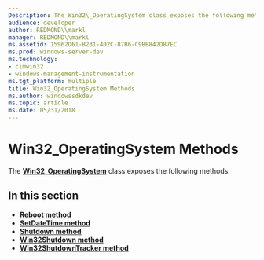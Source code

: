 ```yaml
---
Description: The Win32\_OperatingSystem class exposes the following methods.
audience: developer
author: REDMOND\\markl
manager: REDMOND\\markl
ms.assetid: 15962D61-B231-402C-87B6-C9BB842D87EC
ms.prod: windows-server-dev
ms.technology:
- cimwin32
- windows-management-instrumentation
ms.tgt_platform: multiple
title: Win32_OperatingSystem Methods
ms.author: windowssdkdev
ms.topic: article
ms.date: 05/31/2018
---
```


# Win32\_OperatingSystem Methods

The [**Win32\_OperatingSystem**](win32-operatingsystem.md) class exposes the following methods.

## In this section

-   [**Reboot method**](reboot-method-in-class-win32-operatingsystem.md)
-   [**SetDateTime method**](setdatetime-method-in-class-win32-operatingsystem.md)
-   [**Shutdown method**](shutdown-method-in-class-win32-operatingsystem.md)
-   [**Win32Shutdown method**](win32shutdown-method-in-class-win32-operatingsystem.md)
-   [**Win32ShutdownTracker method**](win32shutdowntracker-method-in-class-win32-operatingsystem.md)

 

 



